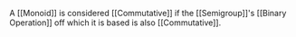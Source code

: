 A [[Monoid]] is considered [[Commutative]] if the [[Semigroup]]'s [[Binary Operation]] off which it is based is also [[Commutative]].
